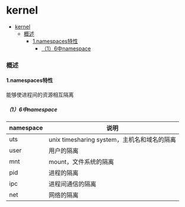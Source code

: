 # kernel

<!-- @import "[TOC]" {cmd="toc" depthFrom=1 depthTo=6 orderedList=false} -->
<!-- code_chunk_output -->

- [kernel](#kernel)
    - [概述](#概述)
      - [1.namespaces特性](#1namespaces特性)
        - [（1）6中namespace](#16中namespace)

<!-- /code_chunk_output -->

### 概述

#### 1.namespaces特性
能够使进程间的资源相互隔离

##### （1）6中namespace

|namespace|说明|
|-|-|
|uts|unix timesharing system，主机名和域名的隔离|
|user|用户的隔离|
|mnt|mount，文件系统的隔离|
|pid|进程的隔离|
|ipc|进程间通信的隔离|
|net|网络的隔离|
